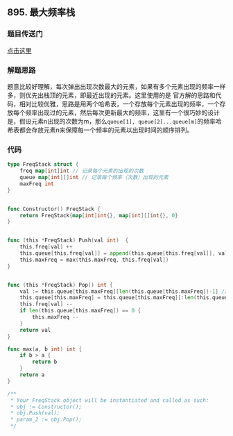 ## 895. 最大频率栈

### 题目传送门

[点击这里](https://leetcode.cn/problems/maximum-frequency-stack/)

### 解题思路

题意比较好理解，每次弹出出现次数最大的元素，如果有多个元素出现的频率一样多，则优先出栈顶的元素，即最近出现的元素。这里使用的是 官方解的思路和代码，相对比较优雅，思路是用两个哈希表，一个存放每个元素出现的频率，一个存放每个频率出现过的元素，然后每次更新最大的频率，这里有一个很巧妙的设计是，假设元素n出现的次数为m，那么`queue[1], queue[2]...queue[m]`的频率哈希表都会存放元素n来保障每一个频率的元素以出现时间的顺序排列。

### 代码

```go
type FreqStack struct {
    freq map[int]int // 记录每个元素的出现的次数
    queue map[int][]int // 记录每个频率（次数）出现的元素
    maxFreq int
}


func Constructor() FreqStack {
    return FreqStack{map[int]int{}, map[int][]int{}, 0}
}


func (this *FreqStack) Push(val int)  {
    this.freq[val] ++
    this.queue[this.freq[val]] = append(this.queue[this.freq[val]], val)
    this.maxFreq = max(this.maxFreq, this.freq[val])
}


func (this *FreqStack) Pop() int {
    val := this.queue[this.maxFreq][len(this.queue[this.maxFreq])-1] // 取出最大频率出现元素的最后一个
    this.queue[this.maxFreq] = this.queue[this.maxFreq][:len(this.queue[this.maxFreq])-1]
    this.freq[val] --
    if len(this.queue[this.maxFreq]) == 0 {
        this.maxFreq --
    }
    return val
}

func max(a, b int) int {
    if b > a {
        return b
    }
    return a
}

/**
 * Your FreqStack object will be instantiated and called as such:
 * obj := Constructor();
 * obj.Push(val);
 * param_2 := obj.Pop();
 */

```